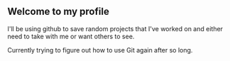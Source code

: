 ## Welcome to my profile

I'll be using github to save random projects that I've worked on and either need to take with me or want others to see. 

Currently trying to figure out how to use Git again after so long.
